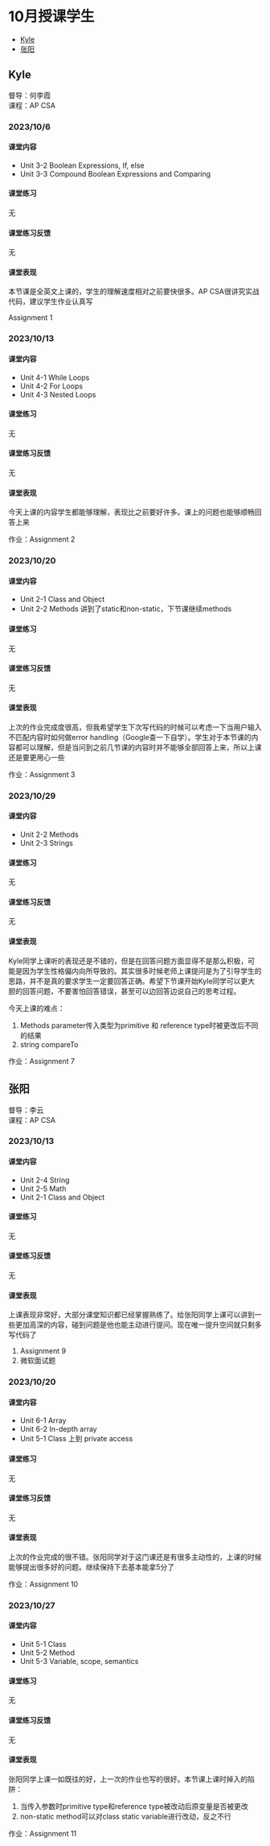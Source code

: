 # 10月授课学生
- [Kyle](#kyle)
- [张阳](#张阳)

## Kyle
督导：何李霞\
课程：AP CSA

### 2023/10/6
#### 课堂内容
- Unit 3-2 Boolean Expressions, If, else
- Unit 3-3 Compound Boolean Expressions and Comparing

#### 课堂练习
无

#### 课堂练习反馈
无

#### 课堂表现
本节课是全英文上课的，学生的理解速度相对之前要快很多。AP CSA很讲究实战代码，建议学生作业认真写

Assignment 1


### 2023/10/13
#### 课堂内容
- Unit 4-1 While Loops
- Unit 4-2 For Loops
- Unit 4-3 Nested Loops

#### 课堂练习
无

#### 课堂练习反馈
无

#### 课堂表现
今天上课的内容学生都能够理解，表现比之前要好许多。课上的问题也能够顺畅回答上来

作业：Assignment 2

### 2023/10/20
#### 课堂内容
- Unit 2-1 Class and Object
- Unit 2-2 Methods 讲到了static和non-static，下节课继续methods

#### 课堂练习
无

#### 课堂练习反馈
无

#### 课堂表现
上次的作业完成度很高，但我希望学生下次写代码的时候可以考虑一下当用户输入不匹配内容时如何做error handling（Google查一下自学）。学生对于本节课的内容都可以理解，但是当问到之前几节课的内容时并不能够全部回答上来，所以上课还是要更用心一些

作业：Assignment 3

### 2023/10/29
#### 课堂内容
- Unit 2-2 Methods
- Unit 2-3 Strings

#### 课堂练习
无

#### 课堂练习反馈
无

#### 课堂表现
Kyle同学上课听的表现还是不错的，但是在回答问题方面显得不是那么积极，可能是因为学生性格偏内向所导致的。其实很多时候老师上课提问是为了引导学生的思路，并不是真的要求学生一定要回答正确。希望下节课开始Kyle同学可以更大胆的回答问题，不要害怕回答错误，甚至可以边回答边说自己的思考过程。

今天上课的难点：
1. Methods parameter传入类型为primitive 和 reference type时被更改后不同的结果
2. string compareTo

作业：Assignment 7

## 张阳
督导：李云\
课程：AP CSA

### 2023/10/13
#### 课堂内容
- Unit 2-4 String
- Unit 2-5 Math
- Unit 2-1 Class and Object

#### 课堂练习
无

#### 课堂练习反馈
无

#### 课堂表现
上课表现非常好，大部分课堂知识都已经掌握熟练了。给张阳同学上课可以讲到一些更加高深的内容，碰到问题是他也能主动进行提问。现在唯一提升空间就只剩多写代码了

1. Assignment 9
2. 微软面试题

### 2023/10/20
#### 课堂内容
- Unit 6-1 Array
- Unit 6-2 In-depth array
- Unit 5-1 Class 上到 private access

#### 课堂练习
无

#### 课堂练习反馈
无

#### 课堂表现
上次的作业完成的很不错。张阳同学对于这门课还是有很多主动性的，上课的时候能够提出很多好的问题。继续保持下去基本能拿5分了

作业：Assignment 10

### 2023/10/27
#### 课堂内容
- Unit 5-1 Class
- Unit 5-2 Method
- Unit 5-3 Variable, scope, semantics

#### 课堂练习
无

#### 课堂练习反馈
无

#### 课堂表现
张阳同学上课一如既往的好，上一次的作业也写的很好。本节课上课时掉入的陷阱：
1. 当传入参数时primitive type和reference type被改动后原变量是否被更改
2. non-static method可以对class static variable进行改动，反之不行

作业：Assignment 11
